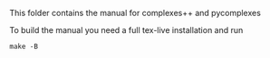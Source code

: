 This folder contains the manual for complexes++ and pycomplexes

To build the manual you need a full tex-live installation and run

	make -B 
